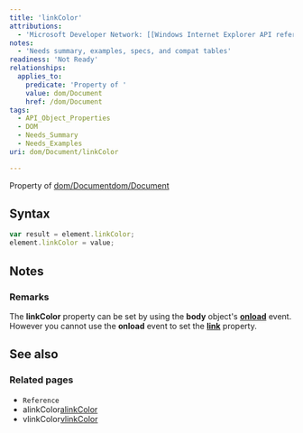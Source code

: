 ```yaml
---
title: 'linkColor'
attributions:
  - 'Microsoft Developer Network: [[Windows Internet Explorer API reference](http://msdn.microsoft.com/en-us/library/ie/hh828809%28v=vs.85%29.aspx) Article]'
notes:
  - 'Needs summary, examples, specs, and compat tables'
readiness: 'Not Ready'
relationships:
  applies_to:
    predicate: 'Property of '
    value: dom/Document
    href: /dom/Document
tags:
  - API_Object_Properties
  - DOM
  - Needs_Summary
  - Needs_Examples
uri: dom/Document/linkColor

---
```

Property of [dom/Document](/dom/Document)[dom/Document](/dom/Document)

## Syntax

``` js
var result = element.linkColor;
element.linkColor = value;
```

## Notes

### Remarks

The **linkColor** property can be set by using the **body** object's [**onload**](/dom/Element/onload) event. However you cannot use the **onload** event to set the [**link**](/html/attributes/link) property.

## See also

### Related pages

-   `Reference`
-   alinkColor[alinkColor](/html/attributes/alinkColor)
-   vlinkColor[vlinkColor](/dom/Document/vlinkColor)

